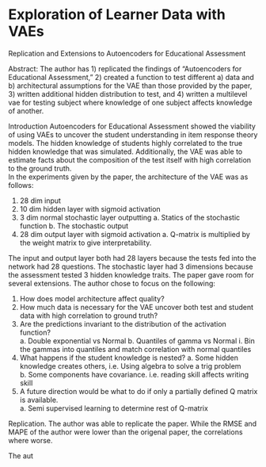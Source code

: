# Exploration of Learner Data with VAEs
Replication and Extensions to Autoencoders for Educational Assessment

Abstract:  The author has 1) replicated the findings of “Autoencoders for Educational Assessment,” 2) created a function to test different a) data and b) architectural assumptions for the VAE than those provided by the paper, 3) written additional hidden distribution to test, and 4) written a multilevel vae for testing subject where knowledge of one subject affects knowledge of another.  

Introduction
Autoencoders for Educational Assessment showed the viability of using VAEs to uncover the student understanding in item response theory models.  The hidden knowledge of students highly correlated to the true hidden knowledge that was simulated.  Additionally, the VAE was able to estimate facts about the composition of the test itself with high correlation to the ground truth.  
In the experiments given by the paper, the architecture of the VAE was as follows:
1.	 28 dim input
2.	10 dim hidden layer with sigmoid activation
3.	3 dim normal stochastic layer outputting 
a.	Statics of the stochastic function
b.	The stochastic output
4.	28 dim output layer with sigmoid activation
a.	Q-matrix is multiplied by the weight matrix to give interpretability.

The input and output layer both had 28 layers because the tests fed into the network had 28 questions.  The stochastic layer had 3 dimensions because the assessment tested 3 hidden knowledge traits.  The paper gave room for several extensions.  The author chose to focus on the following:
1)	How does model architecture affect quality?
2)	How much data is necessary for the VAE uncover both test and student data with high correlation to ground truth?  
3)	Are the predictions invariant to the distribution of the activation function?  
a.	Double exponential vs Normal
b.	Quantiles of gamma vs Normal 
i.	Bin the gammas into quantiles and match correlation with normal quantiles
4)	What happens if the student knowledge is nested?
a.	Some hidden knowledge creates others, i.e. Using algebra to solve a trig problem	
b.	 Some components have covariance. i.e. reading skill affects writing skill
5)	A future direction would be what to do if only a partially defined Q matrix is available.  
a.	Semi supervised learning to determine rest of Q-matrix


Replication. 
 The author was able to replicate the paper.  While the RMSE and MAPE of the author were lower than the origenal paper, the correlations where worse.

 The aut  

